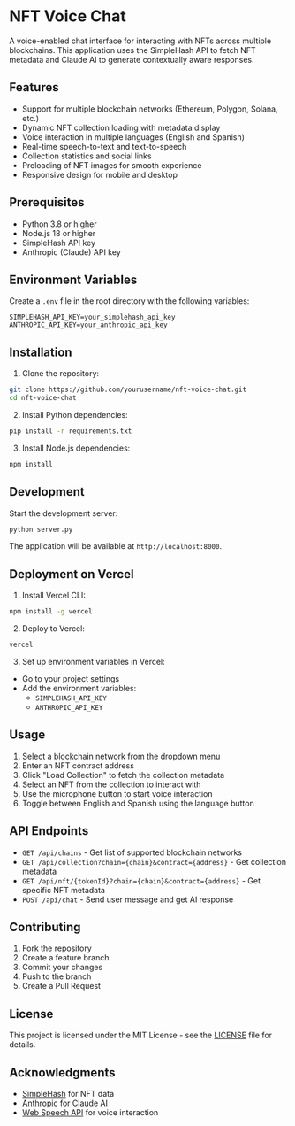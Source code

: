 # NFT Voice Chat

A voice-enabled chat interface for interacting with NFTs across multiple blockchains. This application uses the SimpleHash API to fetch NFT metadata and Claude AI to generate contextually aware responses.

## Features

- Support for multiple blockchain networks (Ethereum, Polygon, Solana, etc.)
- Dynamic NFT collection loading with metadata display
- Voice interaction in multiple languages (English and Spanish)
- Real-time speech-to-text and text-to-speech
- Collection statistics and social links
- Preloading of NFT images for smooth experience
- Responsive design for mobile and desktop

## Prerequisites

- Python 3.8 or higher
- Node.js 18 or higher
- SimpleHash API key
- Anthropic (Claude) API key

## Environment Variables

Create a `.env` file in the root directory with the following variables:

```env
SIMPLEHASH_API_KEY=your_simplehash_api_key
ANTHROPIC_API_KEY=your_anthropic_api_key
```

## Installation

1. Clone the repository:
```bash
git clone https://github.com/yourusername/nft-voice-chat.git
cd nft-voice-chat
```

2. Install Python dependencies:
```bash
pip install -r requirements.txt
```

3. Install Node.js dependencies:
```bash
npm install
```

## Development

Start the development server:
```bash
python server.py
```

The application will be available at `http://localhost:8000`.

## Deployment on Vercel

1. Install Vercel CLI:
```bash
npm install -g vercel
```

2. Deploy to Vercel:
```bash
vercel
```

3. Set up environment variables in Vercel:
- Go to your project settings
- Add the environment variables:
  - `SIMPLEHASH_API_KEY`
  - `ANTHROPIC_API_KEY`

## Usage

1. Select a blockchain network from the dropdown menu
2. Enter an NFT contract address
3. Click "Load Collection" to fetch the collection metadata
4. Select an NFT from the collection to interact with
5. Use the microphone button to start voice interaction
6. Toggle between English and Spanish using the language button

## API Endpoints

- `GET /api/chains` - Get list of supported blockchain networks
- `GET /api/collection?chain={chain}&contract={address}` - Get collection metadata
- `GET /api/nft/{tokenId}?chain={chain}&contract={address}` - Get specific NFT metadata
- `POST /api/chat` - Send user message and get AI response

## Contributing

1. Fork the repository
2. Create a feature branch
3. Commit your changes
4. Push to the branch
5. Create a Pull Request

## License

This project is licensed under the MIT License - see the [LICENSE](LICENSE) file for details.

## Acknowledgments

- [SimpleHash](https://simplehash.com/) for NFT data
- [Anthropic](https://www.anthropic.com/) for Claude AI
- [Web Speech API](https://developer.mozilla.org/en-US/docs/Web/API/Web_Speech_API) for voice interaction 
